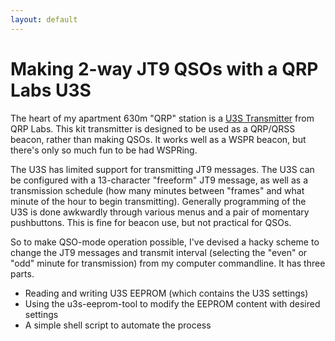 ```yaml
---
layout: default
---
```

# Making 2-way JT9 QSOs with a QRP Labs U3S

The heart of my apartment 630m "QRP" station is a [U3S Transmitter](https://www.qrp-labs.com/ultimate3/u3s.html) from QRP Labs. This kit transmitter is designed to be used as a QRP/QRSS beacon, rather than making QSOs. It works well as a WSPR beacon, but there's only so much fun to be had WSPRing.

The U3S has limited support for transmitting JT9 messages. The U3S can be configured with a 13-character "freeform" JT9 message, as well as a transmission schedule (how many minutes between "frames" and what minute of the hour to begin transmitting). Generally programming of the U3S is done awkwardly through various menus and a pair of momentary pushbuttons. This is fine for beacon use, but not practical for QSOs.

So to make QSO-mode operation possible, I've devised a hacky scheme to change the JT9 messages and transmit interval (selecting the "even" or "odd" minute for transmission) from my computer commandline. It has three parts.

- Reading and writing U3S EEPROM (which contains the U3S settings)
- Using the u3s-eeprom-tool to modify the EEPROM content with desired settings
- A simple shell script to automate the process
